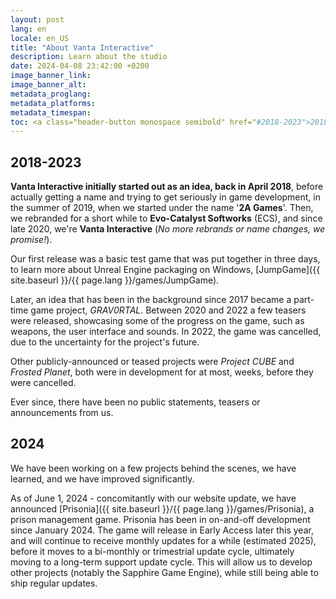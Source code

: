 ```yaml
---
layout: post
lang: en
locale: en_US
title: "About Vanta Interactive"
description: Learn about the studio
date: 2024-04-08 23:42:00 +0200
image_banner_link:
image_banner_alt:
metadata_proglang:
metadata_platforms:
metadata_timespan:
toc: <a class="header-button monospace semibold" href="#2018-2023">2018-2023</a><br><a class="header-button monospace semibold" href="#2024">2024</a>
---
```


## 2018-2023
**Vanta Interactive initially started out as an idea, back in April 2018**, before actually getting a name and trying to get seriously in game development, in the summer of 2019, when we started under the name '**2A Games**'. Then, we rebranded for a short while to **Evo-Catalyst Softworks** (ECS), and since late 2020, we're **Vanta Interactive** (*No more rebrands or name changes, we promise!*).

Our first release was a basic test game that was put together in three days, to learn more about Unreal Engine packaging on Windows, [JumpGame]({{ site.baseurl }}/{{ page.lang }}/games/JumpGame).

Later, an idea that has been in the background since 2017 became a part-time game project, *GRAV0RTAL*. Between 2020 and 2022 a few teasers were released, showcasing some of the progress on the game, such as weapons, the user interface and sounds. In 2022, the game was cancelled, due to the uncertainty for the project's future.

Other publicly-announced or teased projects were *Project CUBE* and *Frosted Planet*, both were in development for at most, weeks, before they were cancelled.

Ever since, there have been no public statements, teasers or announcements from us.

## 2024
We have been working on a few projects behind the scenes, we have learned, and we have improved significantly.

As of June 1, 2024 - concomitantly with our website update, we have announced [Prisonia]({{ site.baseurl }}/{{ page.lang }}/games/Prisonia), a prison management game. Prisonia has been in on-and-off development since January 2024. The game will release in Early Access later this year, and will continue to receive monthly updates for a while (estimated 2025), before it moves to a bi-monthly or trimestrial update cycle, ultimately moving to a long-term support update cycle. This will allow us to develop other projects (notably the Sapphire Game Engine), while still being able to ship regular updates.
